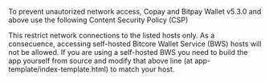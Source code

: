 To prevent unautorized network access, Copay and Bitpay Wallet v5.3.0 and above use the following Content Security Policy (CSP)

  <meta http-equiv="Content-Security-Policy" content="default-src 'self' 'unsafe-eval' https://bws.omega.eco
  https://bitpay.com https://auth.shapeshift.io https://shapeshift.io https://api.coinbase.com https://coinbase.com https://bws.omega.eco https://omega.eco https://www.omega.eco https://app.omega.eco;
  img-src 'self' data:; style-src 'self' 'unsafe-inline'; font-src 'self' data:">
  
This restrict network connections to the listed hosts only. As a consecuence, accessing self-hosted Bitcore Wallet Service 
(BWS) hosts will not be allowed. If you are using a self-hosted BWS you need to build the app yourself from source 
and modify that above line (at app-template/index-template.html) to match your host.
